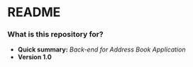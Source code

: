 # README

### What is this repository for?

* **Quick summary:** _Back-end for Address Book Application_
* **Version 1.0**
